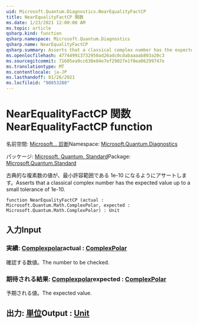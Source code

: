 ```yaml
---
uid: Microsoft.Quantum.Diagnostics.NearEqualityFactCP
title: NearEqualityFactCP 関数
ms.date: 1/23/2021 12:00:00 AM
ms.topic: article
qsharp.kind: function
qsharp.namespace: Microsoft.Quantum.Diagnostics
qsharp.name: NearEqualityFactCP
qsharp.summary: Asserts that a classical complex number has the expected value up to a small tolerance of 1e-10.
ms.openlocfilehash: 477449913732950ad26adc0cdabaaaab803a20c3
ms.sourcegitcommit: 71605ea9cc630e84e7ef29027e1f0ea06299747e
ms.translationtype: MT
ms.contentlocale: ja-JP
ms.lasthandoff: 01/26/2021
ms.locfileid: "98853280"
---
```

# <a name="nearequalityfactcp-function"></a><span data-ttu-id="1a51e-102">NearEqualityFactCP 関数</span><span class="sxs-lookup"><span data-stu-id="1a51e-102">NearEqualityFactCP function</span></span>

<span data-ttu-id="1a51e-103">名前空間: [Microsoft... 診断](xref:Microsoft.Quantum.Diagnostics)</span><span class="sxs-lookup"><span data-stu-id="1a51e-103">Namespace: [Microsoft.Quantum.Diagnostics](xref:Microsoft.Quantum.Diagnostics)</span></span>

<span data-ttu-id="1a51e-104">パッケージ: [Microsoft. Quantum. Standard](https://nuget.org/packages/Microsoft.Quantum.Standard)</span><span class="sxs-lookup"><span data-stu-id="1a51e-104">Package: [Microsoft.Quantum.Standard](https://nuget.org/packages/Microsoft.Quantum.Standard)</span></span>


<span data-ttu-id="1a51e-105">古典的な複素数の値が、最小許容範囲である 1e-10 になるようにアサートします。</span><span class="sxs-lookup"><span data-stu-id="1a51e-105">Asserts that a classical complex number has the expected value up to a small tolerance of 1e-10.</span></span>

```qsharp
function NearEqualityFactCP (actual : Microsoft.Quantum.Math.ComplexPolar, expected : Microsoft.Quantum.Math.ComplexPolar) : Unit
```


## <a name="input"></a><span data-ttu-id="1a51e-106">入力</span><span class="sxs-lookup"><span data-stu-id="1a51e-106">Input</span></span>

### <a name="actual--complexpolar"></a><span data-ttu-id="1a51e-107">実績: [Complexpolar](xref:Microsoft.Quantum.Math.ComplexPolar)</span><span class="sxs-lookup"><span data-stu-id="1a51e-107">actual : [ComplexPolar](xref:Microsoft.Quantum.Math.ComplexPolar)</span></span>

<span data-ttu-id="1a51e-108">確認する数値。</span><span class="sxs-lookup"><span data-stu-id="1a51e-108">The number to be checked.</span></span>


### <a name="expected--complexpolar"></a><span data-ttu-id="1a51e-109">期待される結果: [Complexpolar](xref:Microsoft.Quantum.Math.ComplexPolar)</span><span class="sxs-lookup"><span data-stu-id="1a51e-109">expected : [ComplexPolar](xref:Microsoft.Quantum.Math.ComplexPolar)</span></span>

<span data-ttu-id="1a51e-110">予期される値。</span><span class="sxs-lookup"><span data-stu-id="1a51e-110">The expected value.</span></span>



## <a name="output--unit"></a><span data-ttu-id="1a51e-111">出力: [単位](xref:microsoft.quantum.lang-ref.unit)</span><span class="sxs-lookup"><span data-stu-id="1a51e-111">Output : [Unit](xref:microsoft.quantum.lang-ref.unit)</span></span>

